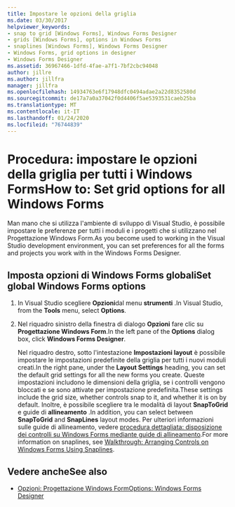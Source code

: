 ```yaml
---
title: Impostare le opzioni della griglia
ms.date: 03/30/2017
helpviewer_keywords:
- snap to grid [Windows Forms], Windows Forms Designer
- grids [Windows Forms], options in Windows Forms
- snaplines [Windows Forms], Windows Forms Designer
- Windows Forms, grid options in designer
- Windows Forms Designer
ms.assetid: 36967466-1dfd-4fae-a7f1-7bf2cbc94048
author: jillre
ms.author: jillfra
manager: jillfra
ms.openlocfilehash: 14934763e6f17948dfc0494adae2a22d8352580d
ms.sourcegitcommit: de17a7a0a37042f0d4406f5ae5393531caeb25ba
ms.translationtype: MT
ms.contentlocale: it-IT
ms.lasthandoff: 01/24/2020
ms.locfileid: "76744839"
---
```

# <a name="how-to-set-grid-options-for-all-windows-forms"></a><span data-ttu-id="eddd8-102">Procedura: impostare le opzioni della griglia per tutti i Windows Forms</span><span class="sxs-lookup"><span data-stu-id="eddd8-102">How to: Set grid options for all Windows Forms</span></span>

<span data-ttu-id="eddd8-103">Man mano che si utilizza l'ambiente di sviluppo di Visual Studio, è possibile impostare le preferenze per tutti i moduli e i progetti che si utilizzano nel Progettazione Windows Form.</span><span class="sxs-lookup"><span data-stu-id="eddd8-103">As you become used to working in the Visual Studio development environment, you can set preferences for all the forms and projects you work with in the Windows Forms Designer.</span></span>

## <a name="set-global-windows-forms-options"></a><span data-ttu-id="eddd8-104">Imposta opzioni di Windows Forms globali</span><span class="sxs-lookup"><span data-stu-id="eddd8-104">Set global Windows Forms options</span></span>

1. <span data-ttu-id="eddd8-105">In Visual Studio scegliere **Opzioni**dal menu **strumenti** .</span><span class="sxs-lookup"><span data-stu-id="eddd8-105">In Visual Studio, from the **Tools** menu, select **Options**.</span></span>

2. <span data-ttu-id="eddd8-106">Nel riquadro sinistro della finestra di dialogo **Opzioni** fare clic su **Progettazione Windows Form**.</span><span class="sxs-lookup"><span data-stu-id="eddd8-106">In the left pane of the **Options** dialog box, click **Windows Forms Designer**.</span></span>

   <span data-ttu-id="eddd8-107">Nel riquadro destro, sotto l'intestazione **Impostazioni layout** è possibile impostare le impostazioni predefinite della griglia per tutti i nuovi moduli creati.</span><span class="sxs-lookup"><span data-stu-id="eddd8-107">In the right pane, under the **Layout Settings** heading, you can set the default grid settings for all the new forms you create.</span></span> <span data-ttu-id="eddd8-108">Queste impostazioni includono le dimensioni della griglia, se i controlli vengono bloccati e se sono attivate per impostazione predefinita.</span><span class="sxs-lookup"><span data-stu-id="eddd8-108">These settings include the grid size, whether controls snap to it, and whether it is on by default.</span></span> <span data-ttu-id="eddd8-109">Inoltre, è possibile scegliere tra le modalità di layout **SnapToGrid** e guide di **allineamento** .</span><span class="sxs-lookup"><span data-stu-id="eddd8-109">In addition, you can select between **SnapToGrid** and **SnapLines** layout modes.</span></span> <span data-ttu-id="eddd8-110">Per ulteriori informazioni sulle guide di allineamento, vedere [procedura dettagliata: disposizione dei controlli su Windows Forms mediante guide di allineamento](walkthrough-arranging-controls-on-windows-forms-using-snaplines.md).</span><span class="sxs-lookup"><span data-stu-id="eddd8-110">For more information on snaplines, see [Walkthrough: Arranging Controls on Windows Forms Using Snaplines](walkthrough-arranging-controls-on-windows-forms-using-snaplines.md).</span></span>

## <a name="see-also"></a><span data-ttu-id="eddd8-111">Vedere anche</span><span class="sxs-lookup"><span data-stu-id="eddd8-111">See also</span></span>

- [<span data-ttu-id="eddd8-112">Opzioni: Progettazione Windows Form</span><span class="sxs-lookup"><span data-stu-id="eddd8-112">Options: Windows Forms Designer</span></span>](/visualstudio/ide/reference/options-windows-forms-designer)
